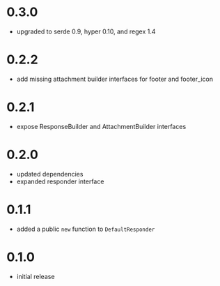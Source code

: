 # 0.3.0

* upgraded to serde 0.9, hyper 0.10, and regex 1.4

# 0.2.2

* add missing attachment builder interfaces for footer and footer_icon

# 0.2.1

* expose ResponseBuilder and AttachmentBuilder interfaces

# 0.2.0

* updated dependencies
* expanded responder interface

# 0.1.1

* added a public `new` function to `DefaultResponder`

# 0.1.0

* initial release
